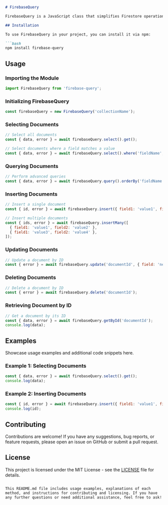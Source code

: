 
```markdown
# FirebaseQuery

FirebaseQuery is a JavaScript class that simplifies Firestore operations by providing easy-to-use methods for querying, inserting, updating, deleting, and retrieving documents by ID.

## Installation

To use FirebaseQuery in your project, you can install it via npm:

```bash
npm install firebase-query
```

## Usage

### Importing the Module

```javascript
import FirebaseQuery from 'firebase-query';
```

### Initializing FirebaseQuery

```javascript
const firebaseQuery = new FirebaseQuery('collectionName');
```

### Selecting Documents

```javascript
// Select all documents
const { data, error } = await firebaseQuery.select().get();

// Select documents where a field matches a value
const { data, error } = await firebaseQuery.select().where('fieldName', '==', 'value').get();
```

### Querying Documents

```javascript
// Perform advanced queries
const { data, error } = await firebaseQuery.query().orderBy('fieldName').limit(10).get();
```

### Inserting Documents

```javascript
// Insert a single document
const { id, error } = await firebaseQuery.insert({ field1: 'value1', field2: 'value2' });

// Insert multiple documents
const { ids, error } = await firebaseQuery.insertMany([
  { field1: 'value1', field2: 'value2' },
  { field1: 'value3', field2: 'value4' },
]);
```

### Updating Documents

```javascript
// Update a document by ID
const { error } = await firebaseQuery.update('documentId', { field: 'newValue' });
```

### Deleting Documents

```javascript
// Delete a document by ID
const { error } = await firebaseQuery.delete('documentId');
```

### Retrieving Document by ID

```javascript
// Get a document by its ID
const { data, error } = await firebaseQuery.getById('documentId');
console.log(data);
```

## Examples

Showcase usage examples and additional code snippets here.

### Example 1: Selecting Documents

```javascript
const { data, error } = await firebaseQuery.select().get();
console.log(data);
```

### Example 2: Inserting Documents

```javascript
const { id, error } = await firebaseQuery.insert({ field1: 'value1', field2: 'value2' });
console.log(id);
```

## Contributing

Contributions are welcome! If you have any suggestions, bug reports, or feature requests, please open an issue on GitHub or submit a pull request.

## License

This project is licensed under the MIT License - see the [LICENSE](LICENSE) file for details.
```

This README.md file includes usage examples, explanations of each method, and instructions for contributing and licensing. If you have any further questions or need additional assistance, feel free to ask!

